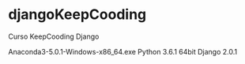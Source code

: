 # djangoKeepCooding
Curso KeepCooding Django

Anaconda3-5.0.1-Windows-x86_64.exe
Python 3.6.1 64bit 
Django 2.0.1
